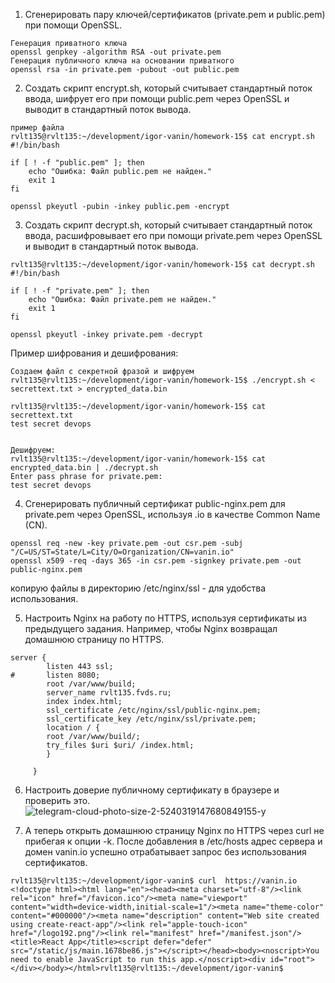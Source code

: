 1. Сгенерировать пару ключей/сертификатов (private.pem и public.pem) при помощи OpenSSL.
```
Генерация приватного ключа
openssl genpkey -algorithm RSA -out private.pem
Генерация публичного ключа на основании приватного
openssl rsa -in private.pem -pubout -out public.pem
```
2. Создать скрипт encrypt.sh, который считывает стандартный поток ввода, шифрует его при помощи public.pem через OpenSSL и выводит в стандартный поток вывода.
```
пример файла
rvlt135@rvlt135:~/development/igor-vanin/homework-15$ cat encrypt.sh 
#!/bin/bash

if [ ! -f "public.pem" ]; then
    echo "Ошибка: Файл public.pem не найден."
    exit 1
fi

openssl pkeyutl -pubin -inkey public.pem -encrypt
```

3. Создать скрипт decrypt.sh, который считывает стандартный поток ввода, расшифровывает его при помощи private.pem через OpenSSL и выводит в стандартный поток вывода.
```
rvlt135@rvlt135:~/development/igor-vanin/homework-15$ cat decrypt.sh 
#!/bin/bash

if [ ! -f "private.pem" ]; then
    echo "Ошибка: Файл private.pem не найден."
    exit 1
fi

openssl pkeyutl -inkey private.pem -decrypt
```
Пример шифрования и дешифрования:
```
Cоздаем файл с секретной фразой и шифруем
rvlt135@rvlt135:~/development/igor-vanin/homework-15$ ./encrypt.sh < secrettext.txt > encrypted_data.bin

rvlt135@rvlt135:~/development/igor-vanin/homework-15$ cat secrettext.txt 
test secret devops


Дешифруем:
rvlt135@rvlt135:~/development/igor-vanin/homework-15$ cat encrypted_data.bin | ./decrypt.sh
Enter pass phrase for private.pem:
test secret devops
```
4. Сгенерировать публичный сертификат public-nginx.pem для private.pem через OpenSSL, используя <LASTNAME>.io в качестве Common Name (CN).
```
openssl req -new -key private.pem -out csr.pem -subj "/C=US/ST=State/L=City/O=Organization/CN=vanin.io"
openssl x509 -req -days 365 -in csr.pem -signkey private.pem -out public-nginx.pem
```
копирую файлы в директорию /etc/nginx/ssl - для удобства использования.

5. Настроить Nginx на работу по HTTPS, используя сертификаты из предыдущего задания. Например, чтобы Nginx возвращал домашнюю страницу по HTTPS.
```
server {
        listen 443 ssl;
#       listen 8080;
        root /var/www/build;
        server_name rvlt135.fvds.ru;
        index index.html;
        ssl_certificate /etc/nginx/ssl/public-nginx.pem;
        ssl_certificate_key /etc/nginx/ssl/private.pem;
        location / {
        root /var/www/build/;
        try_files $uri $uri/ /index.html;
        }
        
     }
```

6. Настроить доверие публичному сертификату в браузере и проверить это.
![telegram-cloud-photo-size-2-5240319147680849155-y](https://github.com/tms-dos21-onl/igor-vanin/assets/41593525/fb3cf20e-d718-4a1b-a1d9-3c3b3cea2e54)

7. А теперь открыть домашнюю страницу Nginx по HTTPS через curl не прибегая к опции -k.
После добавления в /etc/hosts адрес сервера и домен vanin.io успешно отрабатывает запрос без использования сертификатов.
```
rvlt135@rvlt135:~/development/igor-vanin$ curl  https://vanin.io
<!doctype html><html lang="en"><head><meta charset="utf-8"/><link rel="icon" href="/favicon.ico"/><meta name="viewport" content="width=device-width,initial-scale=1"/><meta name="theme-color" content="#000000"/><meta name="description" content="Web site created using create-react-app"/><link rel="apple-touch-icon" href="/logo192.png"/><link rel="manifest" href="/manifest.json"/><title>React App</title><script defer="defer" src="/static/js/main.1678be86.js"></script></head><body><noscript>You need to enable JavaScript to run this app.</noscript><div id="root"></div></body></html>rvlt135@rvlt135:~/development/igor-vanin$ 

```
